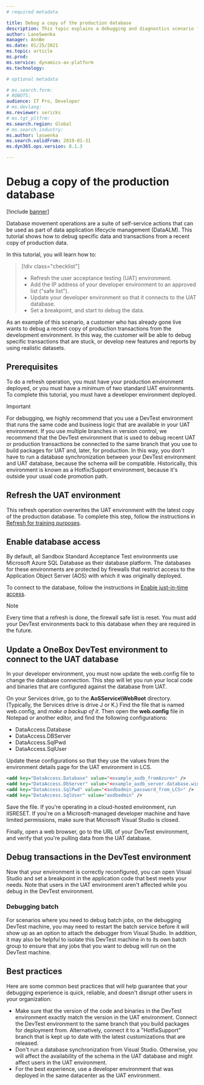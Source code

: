 ```yaml
---
# required metadata

title: Debug a copy of the production database
description: This topic explains a debugging and diagnostics scenario for Finance and Operations.
author: LaneSwenka
manager: AnnBe
ms.date: 01/25/2021
ms.topic: article
ms.prod: 
ms.service: dynamics-ax-platform
ms.technology: 

# optional metadata

# ms.search.form: 
# ROBOTS: 
audience: IT Pro, Developer
# ms.devlang: 
ms.reviewer: sericks
# ms.tgt_pltfrm: 
ms.search.region: Global
# ms.search.industry: 
ms.author: laswenka
ms.search.validFrom: 2019-01-31
ms.dyn365.ops.version: 8.1.3

---
```


# Debug a copy of the production database

[!include [banner](../includes/banner.md)]

Database movement operations are a suite of self-service actions that can be used as part of data application lifecycle management (DataALM). This tutorial shows how to debug specific data and transactions from a recent copy of production data.

In this tutorial, you will learn how to:

> [!div class="checklist"]
> * Refresh the user acceptance testing (UAT) environment.
> * Add the IP address of your developer environment to an approved list ("safe list").
> * Update your developer environment so that it connects to the UAT database.
> * Set a breakpoint, and start to debug the data.

As an example of this scenario, a customer who has already gone live wants to debug a recent copy of production transactions from the development environment. In this way, the customer will be able to debug specific transactions that are stuck, or develop new features and reports by using realistic datasets.

## Prerequisites

To do a refresh operation, you must have your production environment deployed, or you must have a minimum of two standard UAT environments. To complete this tutorial, you must have a developer environment deployed.

> [!IMPORTANT]
> For debugging, we highly recommend that you use a DevTest environment that runs the same code and business logic that are available in your UAT environment. If you use multiple branches in version control, we recommend that the DevTest environment that is used to debug recent UAT or production transactions be connected to the same branch that you use to build packages for UAT and, later, for production. In this way, you don't have to run a database synchronization between your DevTest environment and UAT database, because the schema will be compatible. Historically, this environment is known as a Hotfix/Support environment, because it's outside your usual code promotion path.

## Refresh the UAT environment 

This refresh operation overwrites the UAT environment with the latest copy of the production database. To complete this step, follow the instructions in [Refresh for training purposes](dbmovement-scenario-general-refresh.md).

## Enable database access

By default, all Sandbox Standard Acceptance Test environments use Microsoft Azure SQL Database as their database platform. The databases for these environments are protected by firewalls that restrict access to the Application Object Server (AOS) with which it was originally deployed.

To connect to the database, follow the instructions in [Enable just-in-time access](database-just-in-time-JIT-access.md).

> [!NOTE]
> Every time that a refresh is done, the firewall safe list is reset. You must add your DevTest environments back to this database when they are required in the future.

## Update a OneBox DevTest environment to connect to the UAT database

In your developer environment, you must now update the web.config file to change the database connection. This step will let you run your local code and binaries that are configured against the database from UAT.

On your Services drive, go to the **AoSService\\WebRoot** directory. (Typically, the Services drive is drive J or K.) Find the file that is named web.config, and *make a backup of it*. Then open the **web.config** file in Notepad or another editor, and find the following configurations:

- DataAccess.Database
- DataAccess.DBServer
- DataAccess.SqlPwd
- DataAccess.SqlUser

Update these configurations so that they use the values from the environment details page for the UAT environment in LCS.

```xml
<add key="DataAccess.Database" value="<example_axdb_fromAzure>" />
<add key="DataAccess.DbServer" value="<example_axdb_server.database.windows.net>" />
<add key="DataAccess.SqlPwd" value="<axdbadmin_password_from_LCS>" />
<add key="DataAccess.SqlUser" value="axdbadmin" />
```
Save the file. If you're operating in a cloud-hosted environment, run IISRESET. If you're on a Microsoft-managed developer machine and have limited permissions, make sure that Microsoft Visual Studio is closed.

Finally, open a web browser, go to the URL of your DevTest environment, and verify that you're pulling data from the UAT database.

## Debug transactions in the DevTest environment

Now that your environment is correctly reconfigured, you can open Visual Studio and set a breakpoint in the application code that best meets your needs. Note that users in the UAT environment aren't affected while you debug in the DevTest environment.

### Debugging batch

For scenarios where you need to debug batch jobs, on the debugging DevTest machine, you may need to restart the batch service before it will show up as an option to attach the debugger from Visual Studio. In addition, it may also be helpful to isolate this DevTest machine in to its own batch group to ensure that any jobs that you want to debug will run on the DevTest machine.

## Best practices

Here are some common best practices that will help guarantee that your debugging experience is quick, reliable, and doesn't disrupt other users in your organization:

- Make sure that the version of the code and binaries in the DevTest environment exactly match the version in the UAT environment. Connect the DevTest environment to the same branch that you build packages for deployment from. Alternatively, connect it to a "HotfixSupport" branch that is kept up to date with the latest customizations that are released.
- Don't run a database synchronization from Visual Studio. Otherwise, you will affect the availability of the schema in the UAT database and might affect users in the UAT environment.
- For the best experience, use a developer environment that was deployed in the same datacenter as the UAT environment.
